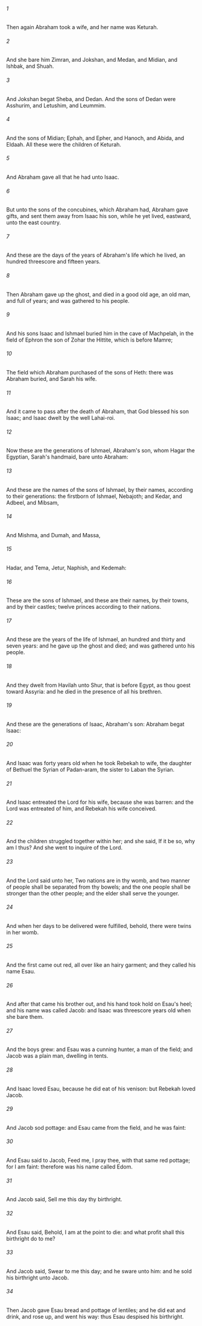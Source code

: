 ###### 1
Then again Abraham took a wife, and her name was Keturah.

###### 2
And she bare him Zimran, and Jokshan, and Medan, and Midian, and Ishbak, and Shuah.

###### 3
And Jokshan begat Sheba, and Dedan. And the sons of Dedan were Asshurim, and Letushim, and Leummim.

###### 4
And the sons of Midian; Ephah, and Epher, and Hanoch, and Abida, and Eldaah. All these were the children of Keturah.

###### 5
And Abraham gave all that he had unto Isaac.

###### 6
But unto the sons of the concubines, which Abraham had, Abraham gave gifts, and sent them away from Isaac his son, while he yet lived, eastward, unto the east country.

###### 7
And these are the days of the years of Abraham's life which he lived, an hundred threescore and fifteen years.

###### 8
Then Abraham gave up the ghost, and died in a good old age, an old man, and full of years; and was gathered to his people.

###### 9
And his sons Isaac and Ishmael buried him in the cave of Machpelah, in the field of Ephron the son of Zohar the Hittite, which is before Mamre;

###### 10
The field which Abraham purchased of the sons of Heth: there was Abraham buried, and Sarah his wife.

###### 11
And it came to pass after the death of Abraham, that God blessed his son Isaac; and Isaac dwelt by the well Lahai-roi.

###### 12
Now these are the generations of Ishmael, Abraham's son, whom Hagar the Egyptian, Sarah's handmaid, bare unto Abraham:

###### 13
And these are the names of the sons of Ishmael, by their names, according to their generations: the firstborn of Ishmael, Nebajoth; and Kedar, and Adbeel, and Mibsam,

###### 14
And Mishma, and Dumah, and Massa,

###### 15
Hadar, and Tema, Jetur, Naphish, and Kedemah:

###### 16
These are the sons of Ishmael, and these are their names, by their towns, and by their castles; twelve princes according to their nations.

###### 17
And these are the years of the life of Ishmael, an hundred and thirty and seven years: and he gave up the ghost and died; and was gathered unto his people.

###### 18
And they dwelt from Havilah unto Shur, that is before Egypt, as thou goest toward Assyria: and he died in the presence of all his brethren.

###### 19
And these are the generations of Isaac, Abraham's son: Abraham begat Isaac:

###### 20
And Isaac was forty years old when he took Rebekah to wife, the daughter of Bethuel the Syrian of Padan-aram, the sister to Laban the Syrian.

###### 21
And Isaac entreated the Lord for his wife, because she was barren: and the Lord was entreated of him, and Rebekah his wife conceived.

###### 22
And the children struggled together within her; and she said, If it be so, why am I thus? And she went to inquire of the Lord.

###### 23
And the Lord said unto her, Two nations are in thy womb, and two manner of people shall be separated from thy bowels; and the one people shall be stronger than the other people; and the elder shall serve the younger.

###### 24
And when her days to be delivered were fulfilled, behold, there were twins in her womb.

###### 25
And the first came out red, all over like an hairy garment; and they called his name Esau.

###### 26
And after that came his brother out, and his hand took hold on Esau's heel; and his name was called Jacob: and Isaac was threescore years old when she bare them.

###### 27
And the boys grew: and Esau was a cunning hunter, a man of the field; and Jacob was a plain man, dwelling in tents.

###### 28
And Isaac loved Esau, because he did eat of his venison: but Rebekah loved Jacob.

###### 29
And Jacob sod pottage: and Esau came from the field, and he was faint:

###### 30
And Esau said to Jacob, Feed me, I pray thee, with that same red pottage; for I am faint: therefore was his name called Edom.

###### 31
And Jacob said, Sell me this day thy birthright.

###### 32
And Esau said, Behold, I am at the point to die: and what profit shall this birthright do to me?

###### 33
And Jacob said, Swear to me this day; and he sware unto him: and he sold his birthright unto Jacob.

###### 34
Then Jacob gave Esau bread and pottage of lentiles; and he did eat and drink, and rose up, and went his way: thus Esau despised his birthright.

